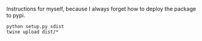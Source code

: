 
Instructions for myself, because I always forget how to deploy the package to pypi.


```
python setup.py sdist
twine upload dist/*
```
